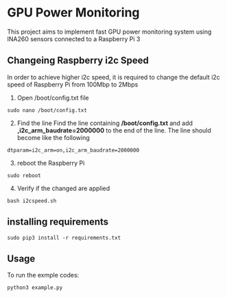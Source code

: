 # GPU Power Monitoring
This project aims to implement fast GPU power monitoring system using INA260 sensors connected to a Raspberry Pi 3

## Changeing Raspberry i2c Speed

In order to achieve higher i2c speed, it is required to change the default i2c speed of Raspberry Pi from 100Mbp to 2Mbps
1. Open /boot/config.txt file
```
sudo nano /boot/config.txt
```

2. Find the line Find the line containing **/boot/config.txt** and add **,i2c_arm_baudrate=2000000** to the end of the line. The line should become like the following
```
dtparam=i2c_arm=on,i2c_arm_baudrate=2000000
```

3. reboot the Raspberry Pi
```
sudo reboot
```
4. Verify if the changed are applied
```
bash i2cspeed.sh
```

## installing requirements
```
sudo pip3 install -r requirements.txt
```
## Usage
To run the exmple codes:
```
python3 example.py
```

